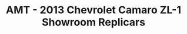 ---
layout: product
title: "AMT - 2013 Chevrolet Camaro ZL-1 Showroom Replicars"
price: "TBA" 
desc: "N/A"
img_path: "/assets/img/AMT841.jpg"
brand: "N/A"
available: false
special_offer: false
new: false
soon: false
cat: "010000"
subcat: "013800"
subsubcat: "0N/A"
sifra: "AMT841"
popular: false
---